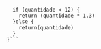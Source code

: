 
```function calculaPrecoTotal(quantidade) {
  if (quantidade < 12) {
    return (quantidade * 1.3)
  }else {
    return(quantidade)
  }
}```